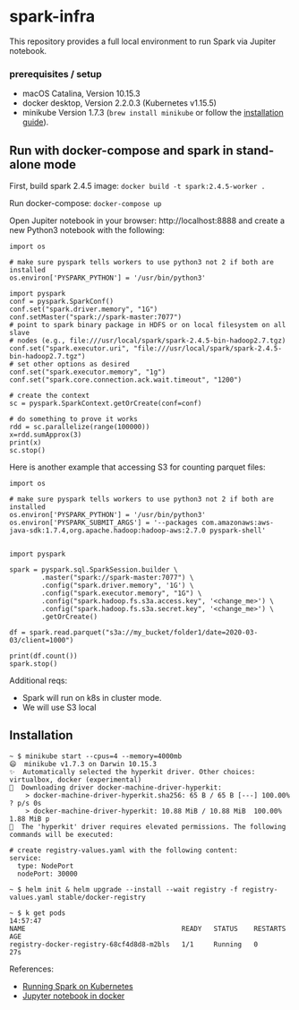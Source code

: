 # spark-infra  
  
This repository provides a full local environment to run Spark via Jupiter notebook.  
### prerequisites / setup
- macOS Catalina, Version 10.15.3
- docker desktop, Version 2.2.0.3 (Kubernetes v1.15.5)
- minikube Version 1.7.3 (`brew install minikube` or follow the [installation guide](https://kubernetes.io/docs/tasks/tools/install-minikube/)).   

 ## Run with docker-compose and spark in stand-alone mode
First, build spark 2.4.5 image:
 `docker build -t spark:2.4.5-worker .`
 
Run docker-compose:
 `docker-compose up`
 
Open Jupiter notebook in your browser: http://localhost:8888 and create a new Python3 notebook with the following:
```
import os

# make sure pyspark tells workers to use python3 not 2 if both are installed
os.environ['PYSPARK_PYTHON'] = '/usr/bin/python3'

import pyspark
conf = pyspark.SparkConf()
conf.set("spark.driver.memory", "1G")
conf.setMaster("spark://spark-master:7077")
# point to spark binary package in HDFS or on local filesystem on all slave
# nodes (e.g., file:///usr/local/spark/spark-2.4.5-bin-hadoop2.7.tgz)
conf.set("spark.executor.uri", "file:///usr/local/spark/spark-2.4.5-bin-hadoop2.7.tgz")
# set other options as desired
conf.set("spark.executor.memory", "1g")
conf.set("spark.core.connection.ack.wait.timeout", "1200")

# create the context
sc = pyspark.SparkContext.getOrCreate(conf=conf)

# do something to prove it works
rdd = sc.parallelize(range(100000))
x=rdd.sumApprox(3)
print(x)
sc.stop()
```
Here is another example that accessing S3 for counting parquet files:
```
import os

# make sure pyspark tells workers to use python3 not 2 if both are installed
os.environ['PYSPARK_PYTHON'] = '/usr/bin/python3'
os.environ['PYSPARK_SUBMIT_ARGS'] = '--packages com.amazonaws:aws-java-sdk:1.7.4,org.apache.hadoop:hadoop-aws:2.7.0 pyspark-shell'


import pyspark

spark = pyspark.sql.SparkSession.builder \
        .master("spark://spark-master:7077") \
        .config("spark.driver.memory", '1G') \
        .config("spark.executor.memory", "1G") \
        .config("spark.hadoop.fs.s3a.access.key", '<change_me>') \
        .config("spark.hadoop.fs.s3a.secret.key", '<change_me>') \
        .getOrCreate()

df = spark.read.parquet("s3a://my_bucket/folder1/date=2020-03-03/client=1000")

print(df.count())
spark.stop()

```




Additional reqs:  
- Spark will run on k8s in cluster mode.  
- We will use S3 local  




## Installation  
```  
~ $ minikube start --cpus=4 --memory=4000mb 
😄  minikube v1.7.3 on Darwin 10.15.3
✨  Automatically selected the hyperkit driver. Other choices: virtualbox, docker (experimental)
💾  Downloading driver docker-machine-driver-hyperkit:
    > docker-machine-driver-hyperkit.sha256: 65 B / 65 B [---] 100.00% ? p/s 0s
    > docker-machine-driver-hyperkit: 10.88 MiB / 10.88 MiB  100.00% 1.88 MiB p
🔑  The 'hyperkit' driver requires elevated permissions. The following commands will be executed:  

# create registry-values.yaml with the following content:
service:
  type: NodePort
  nodePort: 30000

~ $ helm init & helm upgrade --install --wait registry -f registry-values.yaml stable/docker-registry

~ $ k get pods                                                                                                                                                                                                                                              14:57:47
NAME                                       READY   STATUS    RESTARTS   AGE
registry-docker-registry-68cf4d8d8-m2bls   1/1     Running   0          27s
```

References:  
- [Running Spark on Kubernetes](https://tech.olx.com/running-spark-on-kubernetes-a-fully-functional-example-and-why-it-makes-sense-for-olx-d56b6a61fcbe)  
- [Jupyter notebook in docker](https://github.com/jupyter/docker-stacks/blob/master/pyspark-notebook/Dockerfile)
